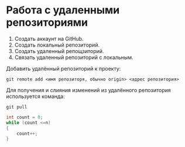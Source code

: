 # Работа с удаленными репозиториями

1. Создать аккаунт на GitHub.
2. Создать локальный репозиторий.
3. Создать удаленный репощзиторий.
4. Связать удаленный репозиторий с локальным.

Добавить удалённый репозиторий к проекту:
```
git remote add <имя репозиторя, обычно origin> <адрес репозитория>
```

Для получения и слияния изменений из удалённого репозитория используется команда:

```
git pull
```

```C#
int count = 0;
while (count <=n)
{
    count++;
}
```
